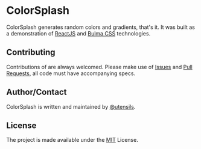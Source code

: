 # ColorSplash

ColorSplash generates random colors and gradients, that's it.
It was built as a demonstration of [ReactJS](https://reactjs.org) and [Bulma CSS](https://bulma.io) technologies.

## Contributing

Contributions of are always welcomed.
Please make use of [Issues](https://github.com/Utensils/colorsplash/issues) and [Pull Requests](https://github.com/Utensils/colorsplash/pulls), all code must have accompanying specs.

## Author/Contact

ColorSplash is written and maintained by [@utensils](https://github.com/utensils).

## License

The project is made available under the [MIT](http://opensource.org/licenses/MIT) License.
